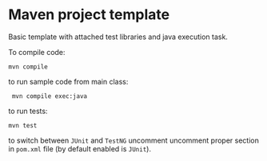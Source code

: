 # Maven project template

Basic template with attached test libraries and java execution task.

To compile code:
```
mvn compile
```
to run sample code from main class:
```
 mvn compile exec:java
 ```
to run tests:
```
mvn test
```

to switch between `JUnit` and `TestNG` uncomment uncomment proper section in `pom.xml` file (by default enabled is `JUnit`).
